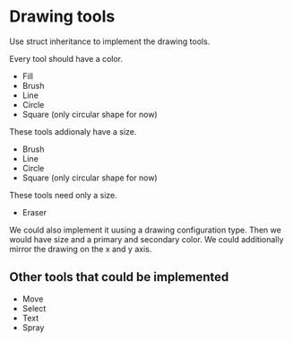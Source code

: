 # Drawing tools

Use struct inheritance to implement the drawing tools.

Every tool should have a color.

* Fill
* Brush
* Line
* Circle
* Square (only circular shape for now)

These tools addionaly have a size.

* Brush
* Line
* Circle
* Square (only circular shape for now)

These tools need only a size.

* Eraser

We could also implement it uusing a drawing configuration type.
Then we would have size and a primary and secondary color.
We could additionally mirror the drawing on the x and y axis.

## Other tools that could be implemented

* Move
* Select
* Text
* Spray
